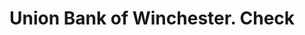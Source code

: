 ---
doi: 10.7916/D8Z6216N
date_other: '1899'
date_other_textual: '1899'
form: printed ephemera
genre:
- Checks (bank checks)
name:
- Union Bank of Winchester
object_in_context_url: https://biggert.cul.columbia.edu/items/view/ave_biggert_01584
subject_hierarchical_geographic:
- Winchester, Virginia, United States
subject_name:
- Union Bank of Winchester
title: Union Bank of Winchester. Check
sort_title: Union Bank of Winchester. Check
call_number: ave_biggert_01584
coordinates:
- 39.18333333333333,-78.16666666666667
pid: ave_biggert_01584
identifiers: ave_biggert_01584
thumbnail: https://derivativo-1.library.columbia.edu/iiif/2/ldpd:343892/full/!256,256/0/native.jpg
permalink: /biggert/ave_biggert_01584/
layout: iiif-image-page
---